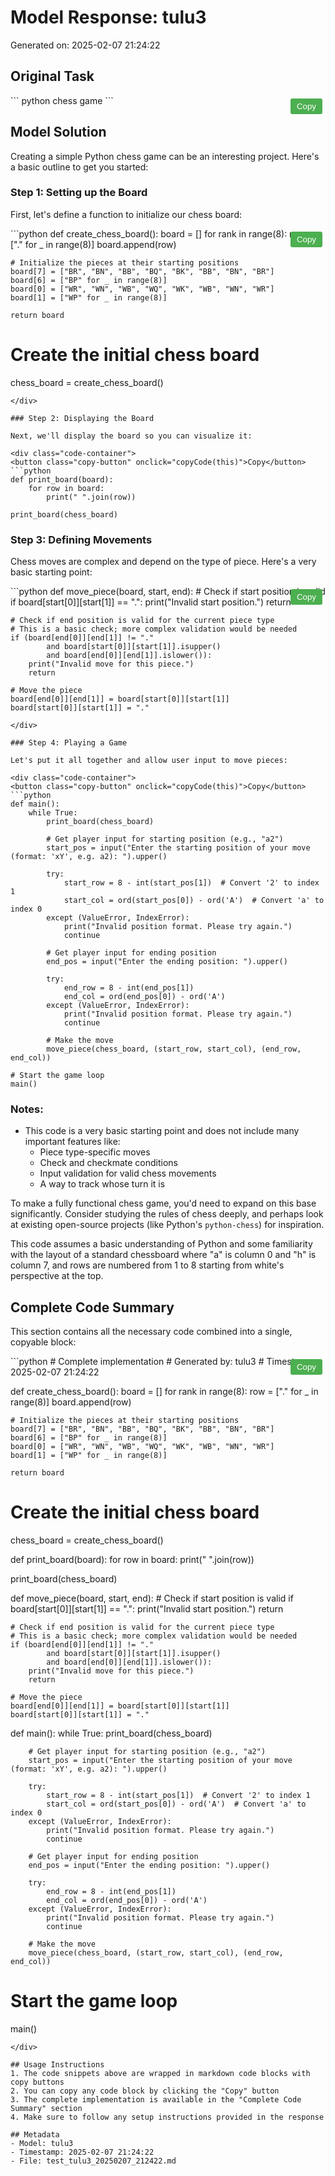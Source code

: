 # Model Response: tulu3
Generated on: 2025-02-07 21:24:22


<style>
.copy-button {
    position: absolute;
    top: 5px;
    right: 5px;
    padding: 5px 10px;
    background-color: #4CAF50;
    color: white;
    border: none;
    border-radius: 3px;
    cursor: pointer;
    z-index: 1;
}
.code-container {
    position: relative;
    margin: 10px 0;
}
.copy-button:hover {
    background-color: #45a049;
}
.copy-button:active {
    background-color: #3d8b40;
}
</style>

<script>
function copyCode(buttonElement) {
    const codeBlock = buttonElement.parentElement.querySelector('code');
    const range = document.createRange();
    range.selectNode(codeBlock);
    window.getSelection().removeAllRanges();
    window.getSelection().addRange(range);
    try {
        document.execCommand('copy');
        buttonElement.textContent = 'Copied!';
        setTimeout(() => {
            buttonElement.textContent = 'Copy';
        }, 2000);
    } catch(e) {
        console.error('Failed to copy text:', e);
        buttonElement.textContent = 'Failed to copy';
    }
    window.getSelection().removeAllRanges();
}
</script>


## Original Task
<div class="code-container">
<button class="copy-button" onclick="copyCode(this)">Copy</button>
```
python chess game 
```
</div>

## Model Solution
Creating a simple Python chess game can be an interesting project. Here's a basic outline to get you started:

### Step 1: Setting up the Board

First, let's define a function to initialize our chess board:

<div class="code-container">
<button class="copy-button" onclick="copyCode(this)">Copy</button>
```python
def create_chess_board():
    board = []
    for rank in range(8):
        row = ["." for _ in range(8)]
        board.append(row)
    
    # Initialize the pieces at their starting positions
    board[7] = ["BR", "BN", "BB", "BQ", "BK", "BB", "BN", "BR"]
    board[6] = ["BP" for _ in range(8)]
    board[0] = ["WR", "WN", "WB", "WQ", "WK", "WB", "WN", "WR"]
    board[1] = ["WP" for _ in range(8)]

    return board

# Create the initial chess board
chess_board = create_chess_board()
```
</div>

### Step 2: Displaying the Board

Next, we'll display the board so you can visualize it:

<div class="code-container">
<button class="copy-button" onclick="copyCode(this)">Copy</button>
```python
def print_board(board):
    for row in board:
        print(" ".join(row))

print_board(chess_board)
```
</div>

### Step 3: Defining Movements

Chess moves are complex and depend on the type of piece. Here's a very basic starting point:

<div class="code-container">
<button class="copy-button" onclick="copyCode(this)">Copy</button>
```python
def move_piece(board, start, end):
    # Check if start position is valid
    if board[start[0]][start[1]] == ".":
        print("Invalid start position.")
        return

    # Check if end position is valid for the current piece type
    # This is a basic check; more complex validation would be needed
    if (board[end[0]][end[1]] != "."
            and board[start[0]][start[1]].isupper()
            and board[end[0]][end[1]].islower()):
        print("Invalid move for this piece.")
        return

    # Move the piece
    board[end[0]][end[1]] = board[start[0]][start[1]]
    board[start[0]][start[1]] = "."
```
</div>

### Step 4: Playing a Game

Let's put it all together and allow user input to move pieces:

<div class="code-container">
<button class="copy-button" onclick="copyCode(this)">Copy</button>
```python
def main():
    while True:
        print_board(chess_board)
        
        # Get player input for starting position (e.g., "a2")
        start_pos = input("Enter the starting position of your move (format: 'xY', e.g. a2): ").upper()
        
        try:
            start_row = 8 - int(start_pos[1])  # Convert '2' to index 1
            start_col = ord(start_pos[0]) - ord('A')  # Convert 'a' to index 0
        except (ValueError, IndexError):
            print("Invalid position format. Please try again.")
            continue
        
        # Get player input for ending position
        end_pos = input("Enter the ending position: ").upper()
        
        try:
            end_row = 8 - int(end_pos[1])  
            end_col = ord(end_pos[0]) - ord('A')
        except (ValueError, IndexError):
            print("Invalid position format. Please try again.")
            continue
        
        # Make the move
        move_piece(chess_board, (start_row, start_col), (end_row, end_col))

# Start the game loop
main()
```
</div>

### Notes:

- This code is a very basic starting point and does not include many important features like:
  - Piece type-specific moves
  - Check and checkmate conditions
  - Input validation for valid chess movements
  - A way to track whose turn it is

To make a fully functional chess game, you'd need to expand on this base significantly. Consider studying the rules of chess deeply, and perhaps look at existing open-source projects (like Python's `python-chess`) for inspiration.

This code assumes a basic understanding of Python and some familiarity with the layout of a standard chessboard where "a" is column 0 and "h" is column 7, and rows are numbered from 1 to 8 starting from white's perspective at the top.

## Complete Code Summary
This section contains all the necessary code combined into a single, copyable block:

<div class="code-container">
<button class="copy-button" onclick="copyCode(this)">Copy</button>
```python
# Complete implementation
# Generated by: tulu3
# Timestamp: 2025-02-07 21:24:22

def create_chess_board():
    board = []
    for rank in range(8):
        row = ["." for _ in range(8)]
        board.append(row)
    
    # Initialize the pieces at their starting positions
    board[7] = ["BR", "BN", "BB", "BQ", "BK", "BB", "BN", "BR"]
    board[6] = ["BP" for _ in range(8)]
    board[0] = ["WR", "WN", "WB", "WQ", "WK", "WB", "WN", "WR"]
    board[1] = ["WP" for _ in range(8)]

    return board

# Create the initial chess board
chess_board = create_chess_board()


def print_board(board):
    for row in board:
        print(" ".join(row))

print_board(chess_board)


def move_piece(board, start, end):
    # Check if start position is valid
    if board[start[0]][start[1]] == ".":
        print("Invalid start position.")
        return

    # Check if end position is valid for the current piece type
    # This is a basic check; more complex validation would be needed
    if (board[end[0]][end[1]] != "."
            and board[start[0]][start[1]].isupper()
            and board[end[0]][end[1]].islower()):
        print("Invalid move for this piece.")
        return

    # Move the piece
    board[end[0]][end[1]] = board[start[0]][start[1]]
    board[start[0]][start[1]] = "."


def main():
    while True:
        print_board(chess_board)
        
        # Get player input for starting position (e.g., "a2")
        start_pos = input("Enter the starting position of your move (format: 'xY', e.g. a2): ").upper()
        
        try:
            start_row = 8 - int(start_pos[1])  # Convert '2' to index 1
            start_col = ord(start_pos[0]) - ord('A')  # Convert 'a' to index 0
        except (ValueError, IndexError):
            print("Invalid position format. Please try again.")
            continue
        
        # Get player input for ending position
        end_pos = input("Enter the ending position: ").upper()
        
        try:
            end_row = 8 - int(end_pos[1])  
            end_col = ord(end_pos[0]) - ord('A')
        except (ValueError, IndexError):
            print("Invalid position format. Please try again.")
            continue
        
        # Make the move
        move_piece(chess_board, (start_row, start_col), (end_row, end_col))

# Start the game loop
main()

```
</div>

## Usage Instructions
1. The code snippets above are wrapped in markdown code blocks with copy buttons
2. You can copy any code block by clicking the "Copy" button
3. The complete implementation is available in the "Complete Code Summary" section
4. Make sure to follow any setup instructions provided in the response

## Metadata
- Model: tulu3
- Timestamp: 2025-02-07 21:24:22
- File: test_tulu3_20250207_212422.md
